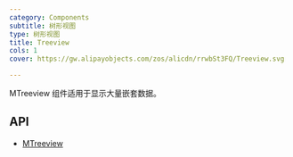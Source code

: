```yaml
---
category: Components
subtitle: 树形视图
type: 树形视图
title: Treeview
cols: 1
cover: https://gw.alipayobjects.com/zos/alicdn/rrwbSt3FQ/Treeview.svg

---
```


MTreeview 组件适用于显示大量嵌套数据。

## API

- [MTreeview](/docs/api/MTreeview)